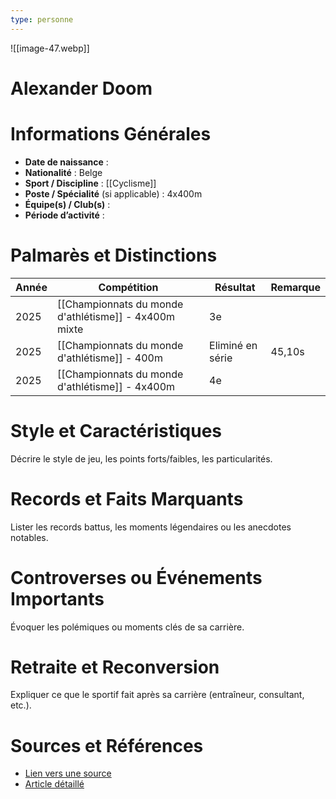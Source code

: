 ```yaml
---
type: personne
---
```

![[image-47.webp]]
# Alexander Doom

# Informations Générales
- **Date de naissance** :  
- **Nationalité** :  Belge
- **Sport / Discipline** : [[Cyclisme]] 
- **Poste / Spécialité** (si applicable) :  4x400m
- **Équipe(s) / Club(s)** :  
- **Période d’activité** :  

# Palmarès et Distinctions
| Année | Compétition                                           | Résultat         | Remarque |
| ----- | ----------------------------------------------------- | ---------------- | -------- |
| 2025  | [[Championnats du monde d'athlétisme]] - 4x400m mixte | 3e               |          |
| 2025  | [[Championnats du monde d'athlétisme]] - 400m         | Eliminé en série | 45,10s   |
| 2025  | [[Championnats du monde d'athlétisme]] - 4x400m       | 4e               |          |

# Style et Caractéristiques
Décrire le style de jeu, les points forts/faibles, les particularités.

# Records et Faits Marquants
Lister les records battus, les moments légendaires ou les anecdotes notables.

# Controverses ou Événements Importants
Évoquer les polémiques ou moments clés de sa carrière.

# Retraite et Reconversion
Expliquer ce que le sportif fait après sa carrière (entraîneur, consultant, etc.).

# Sources et Références
- [Lien vers une source](#)
- [Article détaillé](#)
